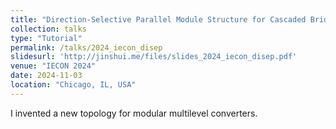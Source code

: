 ```yaml
---
title: "Direction-Selective Parallel Module Structure for Cascaded Bridge and Modular Multilevel Converters with Minimum Transistor Count"
collection: talks
type: "Tutorial"
permalink: /talks/2024_iecon_disep
slidesurl: 'http://jinshui.me/files/slides_2024_iecon_disep.pdf'
venue: "IECON 2024"
date: 2024-11-03
location: "Chicago, IL, USA"
---
```


I invented a new topology for modular multilevel converters. 
